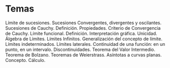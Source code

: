 # Temas
Límite de sucesiones. Sucesiones Convergentes, divergentes y oscilantes. Sucesiones de Cauchy. Definición. Propiedades. Criterio de Convergencia de Cauchy. Límite funcional. Definición. Interpretación gráfica. Unicidad. Álgebra de Límites. Límites Infinitos. Generalización del concepto de límite. Límites indeterminados. Límites laterales. Continuidad de una función: en un punto, en un intervalo. Discontinuidades. Teorema del Valor Intermedio. Teorema de Bolzano. Teoremas de Weierstrass. Asíntotas a curvas planas. Concepto. Cálculo.
